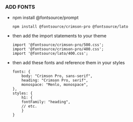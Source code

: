 
### ADD FONTS

- npm install @fontsource/prompt
    ```
    npm install @fontsource/crimson-pro @fontsource/lato
    ```
* then add the import statements to your theme
    ```
    import '@fontsource/crimson-pro/500.css';
    import '@fontsource/crimson-pro/400.css';
    import '@fontsource/lato/400.css';
    ```
* then add these fonts and reference them in your styles
    ```
    fonts: {
        body: "Crimson Pro, sans-serif",
        heading: "Crimson Pro, serif",
        monospace: "Menlo, monospace",
    },
    styles: {
        h1: {
        fontFamily: "heading",
        // etc.
        }
    }
    ```
